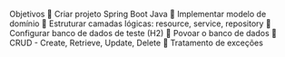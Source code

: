 Objetivos 
 Criar projeto Spring Boot Java 
 Implementar modelo de domínio 
 Estruturar camadas lógicas: resource, service, repository 
 Configurar banco de dados de teste (H2) 
 Povoar o banco de dados 
 CRUD - Create, Retrieve, Update, Delete 
 Tratamento de exceções 
